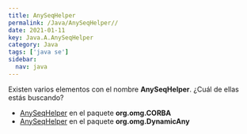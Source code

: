 ```yaml
---
title: AnySeqHelper
permalink: /Java/AnySeqHelper//
date: 2021-01-11
key: Java.A.AnySeqHelper
category: Java
tags: ['java se']
sidebar: 
  nav: java
---
```


Existen varios elementos con el nombre **AnySeqHelper**. ¿Cuál de ellas estás buscando?
<ul>
<li><a href="/Java/AnySeqHelper-org-omg-CORBA/">AnySeqHelper</a> en el paquete <strong>org.omg.CORBA</strong></li>
<li><a href="/Java/AnySeqHelper-org-omg-DynamicAny/">AnySeqHelper</a> en el paquete <strong>org.omg.DynamicAny</strong></li>
<ul>
